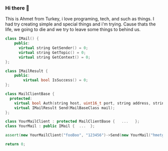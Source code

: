 ### Hi there 👋
This is Ahmet from Turkey, i love programing, tech, and such as things. I had try creating 
simple and special things  and i'm trying. Cause thats the life, we going to die and we try
to leave some things to behind us.

``` c++
class IMail() {
    public:
      virtual string GetSender() = 0;
      virtual string GetTopic() = 0;
      virtual string GetContext() = 0;
};

class IMailResult {
    public:
        virtual bool IsSuccess() = 0;
};

class MailClientBase {
  protected:
    virtual bool Auth(string host, uint16_t port, string address, string password);
    virtual IMailResult Send(MailBaseClass mail);
};

class YourMailClient : protected MailClientBase {   ...   };
class YourMail : public IMail {  ...  };

assert(new YourMailClient("fooBoo", "123456")->Send(new YourMail("hmetgundogdu@gmail.com", "", nullptr))->IsSuccess());

return 0;
```

<!--
**hmetgundogdu/hmetgundogdu** is a ✨ _special_ ✨ repository because its `README.md` (this file) appears on your GitHub profile.

Here are some ideas to get you started:

- 🔭 I’m currently working on ...
- 🌱 I’m currently learning ...
- 👯 I’m looking to collaborate on ...
- 🤔 I’m looking for help with ...
- 💬 Ask me about ...
- 📫 How to reach me: ...
- 😄 Pronouns: ...
- ⚡ Fun fact: ...
-->
